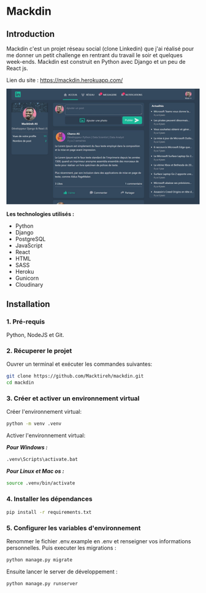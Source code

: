 # Mackdin

## Introduction

Mackdin c'est un projet réseau social (clone Linkedin) que j'ai réalisé pour me donner un petit challenge en rentrant du travail le soir et quelques week-ends. Mackdin est construit en Python avec Django et un peu de React js.

Lien du site : <https://mackdin.herokuapp.com/>

![](static/home/img/mackdin.jpg)

**Les technologies utilisés :** 

* Python
* Django
* PostgreSQL
* JavaScript
* React
* HTML
* SASS
* Heroku
* Gunicorn
* Cloudinary

## Installation

### 1. Pré-requis

Python, NodeJS et Git.

### 2. Récuperer le projet

Ouvrer un terminal et exécuter les commandes suivantes:

```bash
git clone https://github.com/Macktireh/mackdin.git
cd mackdin
```

### 3. Créer et activer un environnement virtual

Créer l'environnement virtual:

```bash
python -m venv .venv
```

Activer l'environnement virtual:

***Pour Windows :***

```bash
.venv\Scripts\activate.bat
```

***Pour Linux et Mac os :***

```bash
source .venv/bin/activate
```

### 4. Installer les dépendances

```bash
pip install -r requirements.txt
```
### 5. Configurer les variables d'environnement

Renommer le fichier .env.example en .env et renseigner vos informations personnelles. 
Puis executer les migrations :

```bash
python manage.py migrate
```

Ensuite lancer le server de développement :

```bash
python manage.py runserver
```
